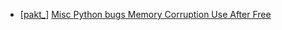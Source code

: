 * [[pakt_](https://hackerone.com/pakt_)] [Misc Python bugs Memory Corruption  Use After Free ](https://hackerone.com/reports/38170)
